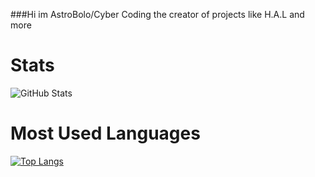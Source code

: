 ###Hi im AstroBolo/Cyber Coding the creator of projects like H.A.L and more

#
# Stats

![GitHub Stats](https://github-readme-stats.vercel.app/api?username=AstroBolo&show_icons=true&theme=synthwave)


# Most Used Languages

[![Top Langs](https://github-readme-stats.vercel.app/api/top-langs/?username=AstroBolo&layout=compact&theme=synthwave)](https://github.com/anuraghazra/github-readme-stats)
